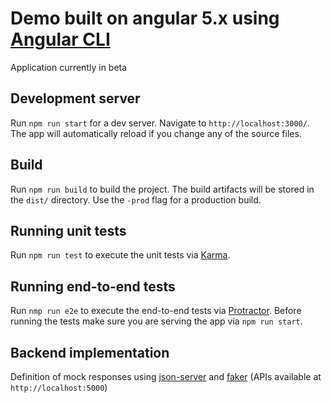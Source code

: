 Demo built on angular 5.x using [Angular CLI](https://github.com/angular/angular-cli)
=========

Application currently in beta

## Development server

Run `npm run start` for a dev server. Navigate to `http://localhost:3000/`. The app will automatically reload if you change any of the source files.

## Build

Run `npm run build` to build the project. The build artifacts will be stored in the `dist/` directory. Use the `-prod` flag for a production build.

## Running unit tests

Run `npm run test` to execute the unit tests via [Karma](https://karma-runner.github.io).

## Running end-to-end tests

Run `nmp run e2e` to execute the end-to-end tests via [Protractor](http://www.protractortest.org/).
Before running the tests make sure you are serving the app via `npm run start`.

## Backend implementation 

Definition of mock responses using [json-server](https://github.com/typicode/json-server) and [faker](https://github.com/Marak/faker.js) (APIs available at `http://localhost:5000`)
